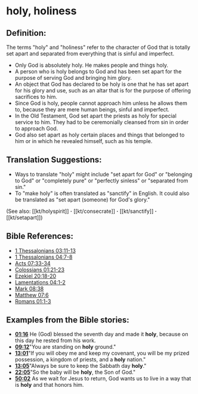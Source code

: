 # holy, holiness #

## Definition: ##

The terms "holy" and "holiness" refer to the character of God that is totally set apart and separated from everything that is sinful and imperfect.

* Only God is absolutely holy. He makes people and things holy.
* A person who is holy belongs to God and has been set apart for the purpose of serving God and bringing him glory.
* An object that God has declared to be holy is one that he has set apart for his glory and use, such as an altar that is for the purpose of offering sacrifices to him.
* Since God is holy, people cannot approach him unless he allows them to, because they are mere human beings, sinful and imperfect.
* In the Old Testament, God set apart the priests as holy for special service to him. They had to be ceremonially cleansed from sin in order to approach God.
* God also set apart as holy certain places and things that belonged to him or in which he revealed himself, such as  his temple.

## Translation Suggestions: ##

* Ways to translate "holy" might include "set apart for God" or "belonging to God" or "completely pure" or "perfectly sinless" or "separated from sin."
* To "make holy" is often translated as "sanctify" in English. It could also be translated as "set apart (someone) for God's glory."

(See also: [[kt/holyspirit]] **·** [[kt/consecrate]] **·** [[kt/sanctify]] **·** [[kt/setapart]])

## Bible References: ##

* [1 Thessalonians 03:11-13](en/tn/1th/help/03/11)
* [1 Thessalonians 04:7-8](en/tn/1th/help/04/07)
* [Acts 07:33-34](en/tn/act/help/07/33)
* [Colossians 01:21-23](en/tn/col/help/01/21)
* [Ezekiel 20:18-20](en/tn/ezk/help/20/18)
* [Lamentations 04:1-2](en/tn/lam/help/04/01)
* [Mark 08:38](en/tn/mrk/help/08/38)
* [Matthew 07:6](en/tn/mat/help/07/06)
* [Romans 01:1-3](en/tn/rom/help/01/01)

## Examples from the Bible stories: ##

* __[01:16](en/tn/obs/help/01/16)__ He (God) blessed the seventh day and made it __holy__, because on this day he rested from his work.
* __[09:12](en/tn/obs/help/09/12)__"You are standing on __holy__  ground."
* __[13:01](en/tn/obs/help/13/01)__"If you will obey me and keep my covenant, you will be my prized possession, a kingdom of priests, and a __holy__  nation."
* __[13:05](en/tn/obs/help/13/05)__"Always be sure to keep the Sabbath day __holy__."
* __[22:05](en/tn/obs/help/22/05)__"So the baby will be __holy__, the Son of God."
* __[50:02](en/tn/obs/help/50/02)__ As we wait for Jesus to return, God wants us to live in a way that is __holy__  and that honors him.